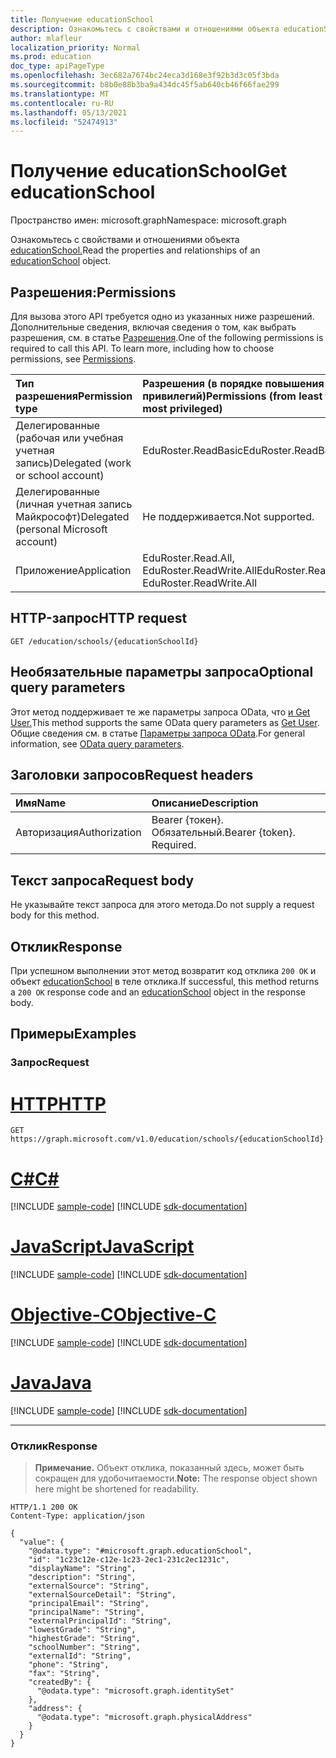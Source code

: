 ```yaml
---
title: Получение educationSchool
description: Ознакомьтесь с свойствами и отношениями объекта educationSchool.
author: mlafleur
localization_priority: Normal
ms.prod: education
doc_type: apiPageType
ms.openlocfilehash: 3ec682a7674bc24eca3d168e3f92b3d3c05f3bda
ms.sourcegitcommit: b8b0e88b3ba9a434dc45f5ab640cb46f66fae299
ms.translationtype: MT
ms.contentlocale: ru-RU
ms.lasthandoff: 05/13/2021
ms.locfileid: "52474913"
---
```

# <a name="get-educationschool"></a><span data-ttu-id="27341-103">Получение educationSchool</span><span class="sxs-lookup"><span data-stu-id="27341-103">Get educationSchool</span></span>

<span data-ttu-id="27341-104">Пространство имен: microsoft.graph</span><span class="sxs-lookup"><span data-stu-id="27341-104">Namespace: microsoft.graph</span></span>

<span data-ttu-id="27341-105">Ознакомьтесь с свойствами и отношениями объекта [educationSchool.](../resources/educationschool.md)</span><span class="sxs-lookup"><span data-stu-id="27341-105">Read the properties and relationships of an [educationSchool](../resources/educationschool.md) object.</span></span>

## <a name="permissions"></a><span data-ttu-id="27341-106">Разрешения:</span><span class="sxs-lookup"><span data-stu-id="27341-106">Permissions</span></span>

<span data-ttu-id="27341-p101">Для вызова этого API требуется одно из указанных ниже разрешений. Дополнительные сведения, включая сведения о том, как выбрать разрешения, см. в статье [Разрешения](/graph/permissions-reference).</span><span class="sxs-lookup"><span data-stu-id="27341-p101">One of the following permissions is required to call this API. To learn more, including how to choose permissions, see [Permissions](/graph/permissions-reference).</span></span>

| <span data-ttu-id="27341-109">Тип разрешения</span><span class="sxs-lookup"><span data-stu-id="27341-109">Permission type</span></span>                        | <span data-ttu-id="27341-110">Разрешения (в порядке повышения привилегий)</span><span class="sxs-lookup"><span data-stu-id="27341-110">Permissions (from least to most privileged)</span></span> |
| :------------------------------------- | :------------------------------------------ |
| <span data-ttu-id="27341-111">Делегированные (рабочая или учебная учетная запись)</span><span class="sxs-lookup"><span data-stu-id="27341-111">Delegated (work or school account)</span></span>     | <span data-ttu-id="27341-112">EduRoster.ReadBasic</span><span class="sxs-lookup"><span data-stu-id="27341-112">EduRoster.ReadBasic</span></span>                         |
| <span data-ttu-id="27341-113">Делегированные (личная учетная запись Майкрософт)</span><span class="sxs-lookup"><span data-stu-id="27341-113">Delegated (personal Microsoft account)</span></span> | <span data-ttu-id="27341-114">Не поддерживается.</span><span class="sxs-lookup"><span data-stu-id="27341-114">Not supported.</span></span>                              |
| <span data-ttu-id="27341-115">Приложение</span><span class="sxs-lookup"><span data-stu-id="27341-115">Application</span></span>                            | <span data-ttu-id="27341-116">EduRoster.Read.All, EduRoster.ReadWrite.All</span><span class="sxs-lookup"><span data-stu-id="27341-116">EduRoster.Read.All, EduRoster.ReadWrite.All</span></span> |

## <a name="http-request"></a><span data-ttu-id="27341-117">HTTP-запрос</span><span class="sxs-lookup"><span data-stu-id="27341-117">HTTP request</span></span>

<!-- {
  "blockType": "ignored"
}
-->

```http
GET /education/schools/{educationSchoolId}
```

## <a name="optional-query-parameters"></a><span data-ttu-id="27341-118">Необязательные параметры запроса</span><span class="sxs-lookup"><span data-stu-id="27341-118">Optional query parameters</span></span>

<span data-ttu-id="27341-119">Этот метод поддерживает те же параметры запроса OData, что [и Get User.](../api/user-get.md#optional-query-parameters)</span><span class="sxs-lookup"><span data-stu-id="27341-119">This method supports the same OData query parameters as [Get User](../api/user-get.md#optional-query-parameters).</span></span> <span data-ttu-id="27341-120">Общие сведения см. в статье [Параметры запроса OData](/graph/query-parameters).</span><span class="sxs-lookup"><span data-stu-id="27341-120">For general information, see [OData query parameters](/graph/query-parameters).</span></span>

## <a name="request-headers"></a><span data-ttu-id="27341-121">Заголовки запросов</span><span class="sxs-lookup"><span data-stu-id="27341-121">Request headers</span></span>

| <span data-ttu-id="27341-122">Имя</span><span class="sxs-lookup"><span data-stu-id="27341-122">Name</span></span>          | <span data-ttu-id="27341-123">Описание</span><span class="sxs-lookup"><span data-stu-id="27341-123">Description</span></span>               |
| :------------ | :------------------------ |
| <span data-ttu-id="27341-124">Авторизация</span><span class="sxs-lookup"><span data-stu-id="27341-124">Authorization</span></span> | <span data-ttu-id="27341-p103">Bearer {токен}. Обязательный.</span><span class="sxs-lookup"><span data-stu-id="27341-p103">Bearer {token}. Required.</span></span> |

## <a name="request-body"></a><span data-ttu-id="27341-127">Текст запроса</span><span class="sxs-lookup"><span data-stu-id="27341-127">Request body</span></span>

<span data-ttu-id="27341-128">Не указывайте текст запроса для этого метода.</span><span class="sxs-lookup"><span data-stu-id="27341-128">Do not supply a request body for this method.</span></span>

## <a name="response"></a><span data-ttu-id="27341-129">Отклик</span><span class="sxs-lookup"><span data-stu-id="27341-129">Response</span></span>

<span data-ttu-id="27341-130">При успешном выполнении этот метод возвратит код отклика `200 OK` и объект [educationSchool](../resources/educationschool.md) в теле отклика.</span><span class="sxs-lookup"><span data-stu-id="27341-130">If successful, this method returns a `200 OK` response code and an [educationSchool](../resources/educationschool.md) object in the response body.</span></span>

## <a name="examples"></a><span data-ttu-id="27341-131">Примеры</span><span class="sxs-lookup"><span data-stu-id="27341-131">Examples</span></span>

### <a name="request"></a><span data-ttu-id="27341-132">Запрос</span><span class="sxs-lookup"><span data-stu-id="27341-132">Request</span></span>


# <a name="http"></a>[<span data-ttu-id="27341-133">HTTP</span><span class="sxs-lookup"><span data-stu-id="27341-133">HTTP</span></span>](#tab/http)
<!-- {
  "blockType": "request",
  "name": "get_educationschool"
}
-->

```msgraph-interactive
GET https://graph.microsoft.com/v1.0/education/schools/{educationSchoolId}
```
# <a name="c"></a>[<span data-ttu-id="27341-134">C#</span><span class="sxs-lookup"><span data-stu-id="27341-134">C#</span></span>](#tab/csharp)
[!INCLUDE [sample-code](../includes/snippets/csharp/get-educationschool-csharp-snippets.md)]
[!INCLUDE [sdk-documentation](../includes/snippets/snippets-sdk-documentation-link.md)]

# <a name="javascript"></a>[<span data-ttu-id="27341-135">JavaScript</span><span class="sxs-lookup"><span data-stu-id="27341-135">JavaScript</span></span>](#tab/javascript)
[!INCLUDE [sample-code](../includes/snippets/javascript/get-educationschool-javascript-snippets.md)]
[!INCLUDE [sdk-documentation](../includes/snippets/snippets-sdk-documentation-link.md)]

# <a name="objective-c"></a>[<span data-ttu-id="27341-136">Objective-C</span><span class="sxs-lookup"><span data-stu-id="27341-136">Objective-C</span></span>](#tab/objc)
[!INCLUDE [sample-code](../includes/snippets/objc/get-educationschool-objc-snippets.md)]
[!INCLUDE [sdk-documentation](../includes/snippets/snippets-sdk-documentation-link.md)]

# <a name="java"></a>[<span data-ttu-id="27341-137">Java</span><span class="sxs-lookup"><span data-stu-id="27341-137">Java</span></span>](#tab/java)
[!INCLUDE [sample-code](../includes/snippets/java/get-educationschool-java-snippets.md)]
[!INCLUDE [sdk-documentation](../includes/snippets/snippets-sdk-documentation-link.md)]

---


### <a name="response"></a><span data-ttu-id="27341-138">Отклик</span><span class="sxs-lookup"><span data-stu-id="27341-138">Response</span></span>

><span data-ttu-id="27341-139">**Примечание.** Объект отклика, показанный здесь, может быть сокращен для удобочитаемости.</span><span class="sxs-lookup"><span data-stu-id="27341-139">**Note:** The response object shown here might be shortened for readability.</span></span>

<!-- {
  "blockType": "response",
  "truncated": true,
  "@odata.type": "microsoft.graph.educationSchool"
}
-->

```http
HTTP/1.1 200 OK
Content-Type: application/json

{
  "value": {
    "@odata.type": "#microsoft.graph.educationSchool",
    "id": "1c23c12e-c12e-1c23-2ec1-231c2ec1231c",
    "displayName": "String",
    "description": "String",
    "externalSource": "String",
    "externalSourceDetail": "String",
    "principalEmail": "String",
    "principalName": "String",
    "externalPrincipalId": "String",
    "lowestGrade": "String",
    "highestGrade": "String",
    "schoolNumber": "String",
    "externalId": "String",
    "phone": "String",
    "fax": "String",
    "createdBy": {
      "@odata.type": "microsoft.graph.identitySet"
    },
    "address": {
      "@odata.type": "microsoft.graph.physicalAddress"
    }
  }
}
```
